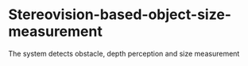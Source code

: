 # Stereovision-based-object-size-measurement
The system detects obstacle, depth perception and size measurement
